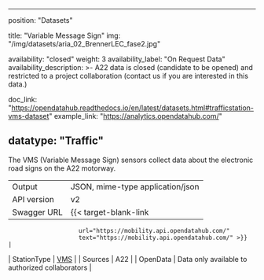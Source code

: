 

---
position: "Datasets"

title: "Variable Message Sign"
img: "/img/datasets/aria_02_BrennerLEC_fase2.jpg"

availability: "closed"
weight: 3
availability_label: "On Request Data"
availability_description: >-
    A22 data is closed (candidate to be opened) and restricted to a project collaboration
    (<a class="dataset-mailto">contact&nbsp;us</a>
    if you are interested in this data.)

doc_link: "https://opendatahub.readthedocs.io/en/latest/datasets.html#trafficstation-vms-dataset"
example_link: "https://analytics.opendatahub.com/"

datatype: "Traffic"
---

The VMS (Variable Message Sign) sensors collect data about the electronic road signs on the A22 motorway.

|             |                                                           |
| :---------- | --------------------------------------------------------- |
| Output      | JSON, mime-type application/json                          |
| API version | v2                                                        |
| Swagger URL | {{< target-blank-link
                        url="https://mobility.api.opendatahub.com/"
                        text="https://mobility.api.opendatahub.com/" >}}                   |
| StationType | [VMS](https://mobility.api.opendatahub.com/v2/flat/VMS) |
| Sources     | A22                                                       |
| OpenData    | Data only available to authorized collaborators           |
